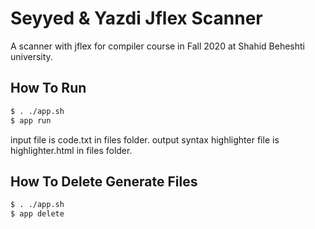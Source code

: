 # Seyyed & Yazdi Jflex Scanner
A scanner with jflex for compiler course in Fall 2020 at Shahid Beheshti university.

## How To Run

```bash
$ . ./app.sh
$ app run
```

input file is code.txt in files folder. output syntax highlighter file is highlighter.html in files folder.

## How To Delete Generate Files

```bash
$ . ./app.sh
$ app delete
```
